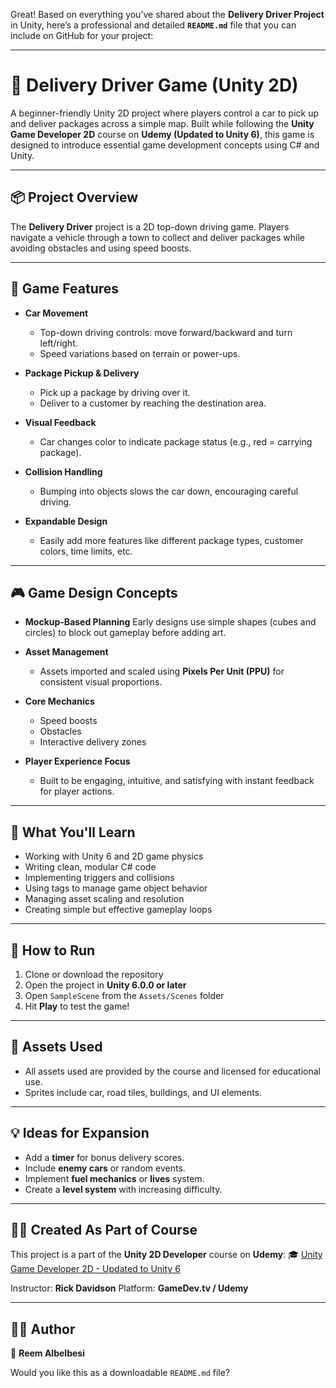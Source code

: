 Great! Based on everything you’ve shared about the **Delivery Driver Project** in Unity, here’s a professional and detailed **`README.md`** file that you can include on GitHub for your project:

---

# 🚗 Delivery Driver Game (Unity 2D)

A beginner-friendly Unity 2D project where players control a car to pick up and deliver packages across a simple map. Built while following the **Unity Game Developer 2D** course on **Udemy (Updated to Unity 6)**, this game is designed to introduce essential game development concepts using C# and Unity.

---

## 📦 Project Overview

The **Delivery Driver** project is a 2D top-down driving game. Players navigate a vehicle through a town to collect and deliver packages while avoiding obstacles and using speed boosts.

---

## 🧩 Game Features

* **Car Movement**

  * Top-down driving controls: move forward/backward and turn left/right.
  * Speed variations based on terrain or power-ups.

* **Package Pickup & Delivery**

  * Pick up a package by driving over it.
  * Deliver to a customer by reaching the destination area.

* **Visual Feedback**

  * Car changes color to indicate package status (e.g., red = carrying package).

* **Collision Handling**

  * Bumping into objects slows the car down, encouraging careful driving.

* **Expandable Design**

  * Easily add more features like different package types, customer colors, time limits, etc.

---

## 🎮 Game Design Concepts

* **Mockup-Based Planning**
  Early designs use simple shapes (cubes and circles) to block out gameplay before adding art.

* **Asset Management**

  * Assets imported and scaled using **Pixels Per Unit (PPU)** for consistent visual proportions.

* **Core Mechanics**

  * Speed boosts
  * Obstacles
  * Interactive delivery zones

* **Player Experience Focus**

  * Built to be engaging, intuitive, and satisfying with instant feedback for player actions.

---

## 🧠 What You'll Learn

* Working with Unity 6 and 2D game physics
* Writing clean, modular C# code
* Implementing triggers and collisions
* Using tags to manage game object behavior
* Managing asset scaling and resolution
* Creating simple but effective gameplay loops

---

## 🔧 How to Run

1. Clone or download the repository
2. Open the project in **Unity 6.0.0 or later**
3. Open `SampleScene` from the `Assets/Scenes` folder
4. Hit **Play** to test the game!

---

## 📁 Assets Used

* All assets used are provided by the course and licensed for educational use.
* Sprites include car, road tiles, buildings, and UI elements.

---

## 💡 Ideas for Expansion

* Add a **timer** for bonus delivery scores.
* Include **enemy cars** or random events.
* Implement **fuel mechanics** or **lives** system.
* Create a **level system** with increasing difficulty.

---

## 🧑‍🏫 Created As Part of Course

This project is a part of the **Unity 2D Developer** course on **Udemy**:
🎓 [Unity Game Developer 2D - Updated to Unity 6](https://www.udemy.com/course/unitycourse)

Instructor: **Rick Davidson**
Platform: **GameDev.tv / Udemy**

---

## 🙋‍♀️ Author

👤 **Reem Albelbesi**


Would you like this as a downloadable `README.md` file?
